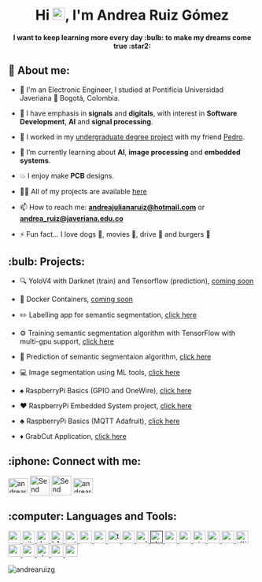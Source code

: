 <h1 align="center">Hi <img src="https://media.giphy.com/media/hvRJCLFzcasrR4ia7z/giphy.gif" width="25px">, I'm Andrea Ruiz Gómez</h1>
<h4 align="center">I want to keep learning more every day :bulb: to make my dreams come true :star2:</h4>

<h2 align="left">🌟 About me:</h2>
<p align="left">
  
- 🏫 I'm an Electronic Engineer, I studied at Pontificia Universidad Javeriana :round_pushpin: Bogotá, Colombia.

- 📝 I have emphasis in **signals** and **digitals**, with interest in **Software Development**, **AI** and **signal processing**.
  
- 🔭 I worked in my [undergraduate degree project](https://github.com/Kiwi-PUJ) with my friend [Pedro](https://github.com/users/PedroRuizCode).

- 🧠 I’m currently learning about **AI**, **image processing** and **embedded systems**.

- 💥 I enjoy make **PCB** designs.

- 👨‍💻 All of my projects are available [here](https://github.com/andrearuizg?tab=repositories)

- 📫 How to reach me: **andreajulianaruiz@hotmail.com** or **andrea_ruiz@javeriana.edu.co**

- ⚡ Fun fact... I love dogs :dog:, movies :movie_camera:, drive :red_car: and burgers :hamburger:
  
<h2 align="left">:bulb: Projects:</h2>
<p align="left">

- 🔍 YoloV4 with Darknet (train) and Tensorflow (prediction), [coming soon](https://github.com/andrearuizg/YoloV4-Darknet-TensorFlow)
  
- 🐳 Docker Containers, [coming soon](https://github.com/andrearuizg/DockerFiles-CPU-GPU)
 
- ✏️ Labelling app for semantic segmentation, [click here](https://github.com/Kiwi-PUJ/DataLabelling)
 
- ⚙️ Training semantic segmentation algorithm with TensorFlow with multi-gpu support, [click here](https://github.com/Kiwi-PUJ/DataTraining)
 
- 🔎 Prediction of semantic segmentaion algorithm, [click here](https://github.com/Kiwi-PUJ/DataPrediction)
  
- 💻 Image segmentation using ML tools, [click here](https://github.com/andrearuizg/Segmentacion_imagenes_ML)
  
- ♠️ RaspberryPi Basics (GPIO and OneWire), [click here](https://github.com/andrearuizg/GPIO-OneWire-RPi)
  
- ♥️ RaspberryPi Embedded System project, [click here](https://github.com/andrearuizg/RaspberryPi)
  
- ♣️ RaspberryPi Basics (MQTT Adafruit), [click here](https://github.com/andrearuizg/MQTT_Adafruit)
 
- ♦️ GrabCut Application, [click here](https://github.com/andrearuizg/GrabCut_Python)


<h2 align="left">:iphone: Connect with me:</h2>
<p align="left">
<a href="https://linkedin.com/in/andrearuizgomez" target="blank"><img align="center" src="https://cdn.jsdelivr.net/npm/simple-icons@3.0.1/icons/linkedin.svg" alt="andrearuizgomez" height="30" width="40" /></a>
<a href="mailto:andreajulianaruiz@hotmail.com"><img align="center" src="https://cdn.icon-icons.com/icons2/614/PNG/512/email-envelope-outline-shape-with-rounded-corners_icon-icons.com_56530.png" alt="Send me an email to my personal account" height="40" width="40" /></a>
<a href="mailto:andrea_ruiz@javeriana.edu.co"><img align="center" src="https://cdn.icon-icons.com/icons2/614/PNG/512/email-black-envelope-back_icon-icons.com_56531.png" alt="Send me an email to my educational account" height="40" width="40" /></a>
<a href="https://instagram.com/andrearuizgomez_" target="blank"><img align="center" src="https://cdn.jsdelivr.net/npm/simple-icons@3.0.1/icons/instagram.svg" alt="andrearuizg_" height="30" width="40" /></a>
</p>

<h2 align="left">:computer: Languages and Tools:</h2>

<p align="left"> 
<a href="https://www.linux.org/" target="_blank"> <img src="https://cdn.icon-icons.com/icons2/195/PNG/128/OS_Linux_23399.png" width="25" height="25"/> </a> 
<a href="https://git-scm.com/" target="_blank"> <img src="https://www.vectorlogo.zone/logos/git-scm/git-scm-icon.svg" alt="git" width="25" height="25"/> </a> 
<a href="https://www.docker.com/" target="_blank"> <img src="https://www.hypertechnologyweb.com/content/images/size/w2000/2019/05/docker-2.png" alt="docker" width="25" height="25"/> </a> 
<a href="https://es.overleaf.com/" target="_blank"> <img src="https://user-images.githubusercontent.com/5700795/49007377-3bac3d00-f163-11e8-8172-cdad5fde4c8c.png" alt="LATEX" width="25" height="25"/> </a> 
<a href="https://www.python.org" target="_blank"> <img src="https://cdn.icon-icons.com/icons2/2699/PNG/512/python_vertical_logo_icon_168039.png" alt="python" width="25" height="25"/> </a> 
<a href="https://opencv.org/" target="_blank"> <img src="https://www.vectorlogo.zone/logos/opencv/opencv-icon.svg" alt="opencv" width="25" height="25"/> </a> 
<a href="https://numpy.org/" target="_blank"> <img src="https://i1.wp.com/learnbyinsight.com/wp-content/uploads/2020/08/numpy.png?fit=225%2C225&ssl=1" alt="numpy" width="25" height="25"/> </a> 
<a href="https://www.tensorflow.org/?hl=es-419" target="_blank"> <img src="https://cdn-images-1.medium.com/max/1200/1*iDQvKoz7gGHc6YXqvqWWZQ.png" alt="tensorflow" width="25" height="25"/> </a> 
<a href="https://www.cprogramming.com/" target="_blank"> <img src="https://cdn.icon-icons.com/icons2/2415/PNG/512/c_original_logo_icon_146611.png" alt="c" width="25" height="25"/> </a> 
<a href="https://www.w3schools.com/cpp/" target="_blank"> <img src="https://upload.wikimedia.org/wikipedia/commons/1/18/ISO_C%2B%2B_Logo.svg" alt="cplusplus" width="25" height="25"/> </a> 
<a href="" target="_blank"> <img src="https://is3-ssl.mzstatic.com/image/thumb/Purple114/v4/a6/a0/05/a6a0054d-9c72-f9c9-9a98-2f871a2b159d/source/512x512bb.jpg" alt="vhdl" width="25" height="25"/> </a> 
<a href="https://www.mathworks.com/" target="_blank"> <img src="https://upload.wikimedia.org/wikipedia/commons/2/21/Matlab_Logo.png" alt="matlab" width="25" height="25"/> </a> 
<a href="https://www.arduino.cc/" target="_blank"> <img src="https://cdn.worldvectorlogo.com/logos/arduino-1.svg" alt="arduino" width="25" height="25"/> </a> 
<a href="https://www.microchip.com/mplab/avr-support/atmel-studio-7" target="_blank"> <img src="https://www.it.unlv.edu/sites/default/files/styles/250_width/public/sites/default/files/assets/software/icons/atmel_studio.png?itok=Y_BrK5R2" alt="atmel" width="25" height="25"/> </a> 
<a href="https://visualstudio.microsoft.com/es/" target="_blank"> <img src="https://upload.wikimedia.org/wikipedia/commons/thumb/9/9a/Visual_Studio_Code_1.35_icon.svg/1024px-Visual_Studio_Code_1.35_icon.svg.png" alt="vscode" width="25" height="25"/> </a> 
<a href="https://www.anaconda.com/" target="_blank"> <img src="https://www.psych.mcgill.ca/labs/mogillab/anaconda2/pkgs/anaconda-navigator-1.4.3-py27_0/lib/python2.7/site-packages/anaconda_navigator/static/images/anaconda-icon-1024x1024.png" alt="anaconda" width="25" height="25"/> </a> 
<a href="https://www.altium.com/es" target="_blank"> <img src="https://1.bp.blogspot.com/-yVsSyoVRdX4/X1TgNISnxmI/AAAAAAAAZj4/eNaGrtCEd9M09D4sl6_ikf_S89rNqHuvgCLcBGAsYHQ/s1600/Altium%2BDesigner%2BFull%2Bversion.png" alt="altium" width="25" height="25"/> </a> 
<a href="https://www.intel.com/content/www/us/en/software/programmable/quartus-prime/overview.html" target="_blank"> <img src="https://i0.wp.com/sensi.org/~svo/eagle/icon_altera_quartus.png" alt="quartus" width="25" height="25"/> </a> 
<a href="https://www.orcad.com/" target="_blank"> <img src="https://www.trs-star.com/project_files/img/entwicklung/logos_tools/orcad_logo.png" alt="orcad" width="25" height="25"/> </a> 
<a href="https://www.photoshop.com/en" target="_blank"> <img src="https://cdn.icon-icons.com/icons2/2107/PNG/512/file_type_photoshop_icon_130268.png" alt="photoshop" width="25" height="25"/> </a> 
<a href="https://www.adobe.com/in/products/illustrator.html" target="_blank"> <img src="https://cdn.icon-icons.com/icons2/1088/PNG/512/1485282143-adobe-illustrator-cc-creative-cloud_78298.png" width="25" height="25"/> </a> 
<a href="https://www.adobe.com/la/products/aftereffects.html" target="_blank"> <img src="https://cdn.icon-icons.com/icons2/1088/PNG/512/1485282160-adobe-after-effects-cc-creative-cloud-digital-visual-effects-motion-graphics-and-compositing-application_78299.png" width="25" height="25"/> </a> 
</p>


<p align="left"> <img src="https://komarev.com/ghpvc/?username=andrearuizg&label=Profile%20views&color=0e75b6&style=flat" alt="andrearuizg" /> </p>
